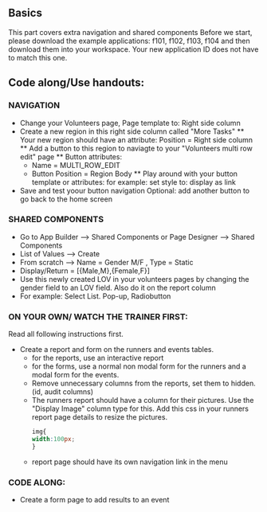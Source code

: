## Basics

This part covers extra navigation and shared components
Before we start, please download the example applications: f101, f102, f103, f104 and then download them into your workspace. Your new application ID does not have to match this one.

## Code along/Use handouts:

### NAVIGATION
- Change your Volunteers page, Page template to: Right side column
- Create a new region in this right side column called "More Tasks"
** Your new region should have an attribute: Position = Right side column
** Add a button to this region to naviagte to your "Volunteers multi row edit" page
** Button attributes:
  - Name = MULTI_ROW_EDIT
  - Button Position = Region Body
** Play around with your button template or attributes: for example: set style to: display as link
- Save and test yoour button navigation
Optional: add another button to go back to the home screen

### SHARED COMPONENTS
- Go to App Builder --> Shared Components or Page Designer --> Shared Components
- List of Values --> Create 
- From scratch --> Name = Gender M/F , Type = Static
- Display/Return = [{Male,M},{Female,F}]
- Use this newly created LOV in your volunteers pages by changing the gender field to an LOV field. Also do it on the report column
- For example: Select List. Pop-up, Radiobutton

### ON YOUR OWN/ WATCH THE TRAINER FIRST:
Read all following instructions first.
- Create a report and form on the runners and events tables.
  * for the reports, use an interactive report
  * for the forms, use a normal non modal form for the runners and a modal form for the events.
  * Remove unnecessary columns from the reports, set them to hidden. (id, audit columns)
  * The runners report should have a column for their pictures. Use the "Display Image" column type for this. Add this css in your runners report page details to resize the pictures.
     ```` css
     img{
     width:100px;
     }
     ````
  *  report page should have its own navigation link in the menu

### CODE ALONG:
- Create a form page to add results to an event



